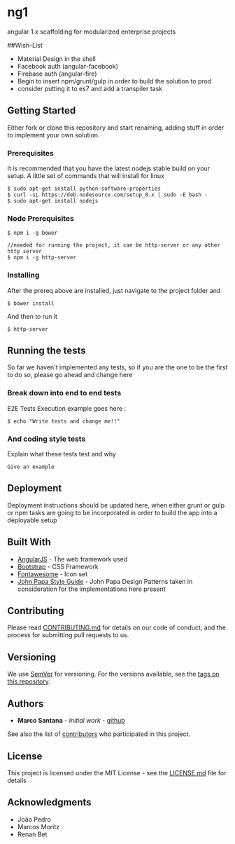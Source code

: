# ng1
angular 1.x scaffolding for modularized enterprise projects

##Wish-List

- Material Design in the shell 
- Facebook auth (angular-facebook) 
- Firebase auth (angular-fire) 
- Begin to insert npm/grunt/gulp in order to build the solution to prod
- consider putting it to es7 and add a transpiler task


## Getting Started

Either fork or clone this repository and start renaming, adding stuff in order to implement your own solution. 

### Prerequisites

It is recommended that you have the latest nodejs stable build on your setup. A little set of commands that will install for linux


```
$ sudo apt-get install python-software-properties
$ curl -sL https://deb.nodesource.com/setup_8.x | sudo -E bash -
$ sudo apt-get install nodejs

```

### Node Prerequisites
```
$ npm i -g bower

//needed for running the project, it can be http-server or any other http server 
$ npm i -g http-server 
``` 

### Installing

After the prereq above are installed, just navigate to the project folder and 

```
$ bower install 
```

And then to run it 
```
$ http-server 

```

## Running the tests

So far we haven't implemented any tests, so if you are the one to be the first to do so, please go ahead and change here 

### Break down into end to end tests

E2E Tests Execution example goes here : 
```
$ echo "Write tests and change me!!"
```

### And coding style tests

Explain what these tests test and why

```
Give an example
```

## Deployment

Deployment instructions should be updated here, when either grunt or gulp or npm tasks are going to be incorporated in order to build the app into a deployable setup

## Built With

* [AngularJS](https://docs.angularjs.org/api/) - The web framework used
* [Bootstrap](https://bootstrapdocs.com/v3.3.6/docs/) - CSS Framework
* [Fontawesome](http://fontawesome.io/icons/) - Icon set
* [John Papa Style Guide](https://github.com/johnpapa/angular-styleguide/tree/master/a1) - John Papa Design Patterns taken in consideration for the implementations here present

## Contributing

Please read [CONTRIBUTING.md](https://gist.github.com/PurpleBooth/b24679402957c63ec426) for details on our code of conduct, and the process for submitting pull requests to us.

## Versioning

We use [SemVer](http://semver.org/) for versioning. For the versions available, see the [tags on this repository](https://github.com/your/project/tags). 

## Authors

* **Marco Santana** - *Initial work* - [github](https://github.com/marcosantana77)

See also the list of [contributors](https://github.com/marcosantana/ng1/contributors) who participated in this project.

## License

This project is licensed under the MIT License - see the [LICENSE.md](LICENSE.md) file for details

## Acknowledgments

* João Pedro
* Marcos Moritz 
* Renan Bet
